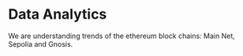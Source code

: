 # Data Analytics
We are understanding trends of the ethereum block chains: Main Net, Sepolia and Gnosis.

